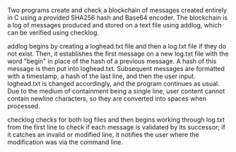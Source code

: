 Two programs create and check a blockchain of messages created entirely in C using a provided SHA256 hash and Base64 encoder. The blockchain is a log of messages produced and stored on a text file using addlog, which can be verified using checklog.

addlog begins by creating a loghead.txt file and then a log.txt file if they do not exist. Then, it establishes the first message on a new log.txt file with the word "begin" in place of the hash of a previous message. A hash of this message is then put into loghead.txt. Subsequent messages are formatted with a timestamp, a hash of the last line, and then the user input. loghead.txt is changed accordingly, and the program continues as usual. Due to the medium of containment being a single line, user content cannot contain newline characters, so they are converted into spaces when processed.

checklog checks for both log files and then begins working through log.txt from the first line to check if each message is validated by its successor; if it catches an invalid or modified line, it notifies the user where the modification was via the command line.
